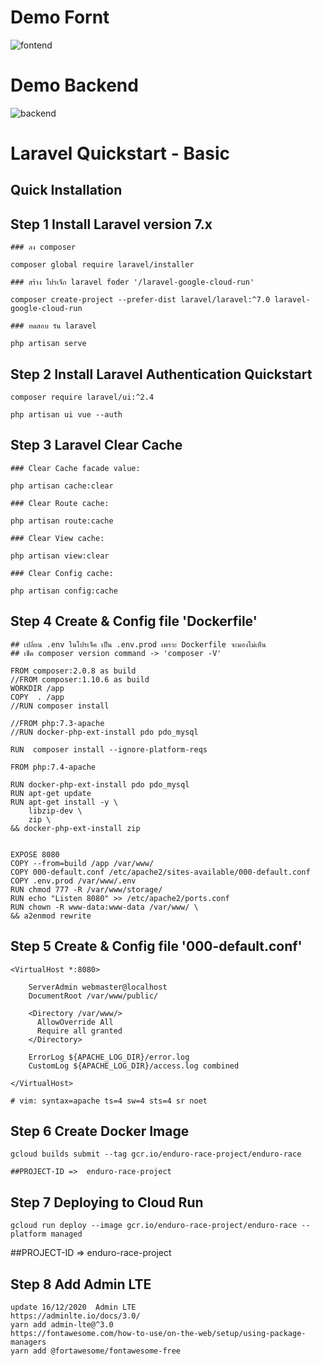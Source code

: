 # Demo Fornt 
![fontend](https://user-images.githubusercontent.com/20787213/121292811-c1082f00-c914-11eb-93c3-a0fab9390a57.gif)


# Demo Backend 
![backend](https://user-images.githubusercontent.com/20787213/121292710-9ae28f00-c914-11eb-9688-bbd9f83f7efd.gif)



# Laravel Quickstart - Basic


## Quick Installation

## Step 1 Install Laravel version 7.x
    ### ลง composer 
    
    composer global require laravel/installer
    
    ### สร้าง โปรเจ็ก laravel foder '/laravel-google-cloud-run'
    
    composer create-project --prefer-dist laravel/laravel:^7.0 laravel-google-cloud-run
    
    ### ทดสอบ รัน laravel
    
    php artisan serve
    
## Step 2 Install Laravel Authentication Quickstart

    composer require laravel/ui:^2.4

    php artisan ui vue --auth
 
## Step 3 Laravel Clear Cache

    ### Clear Cache facade value:

    php artisan cache:clear

    ### Clear Route cache:

    php artisan route:cache
    
    ### Clear View cache:

    php artisan view:clear
    
    ### Clear Config cache:

    php artisan config:cache

 
## Step 4 Create & Config file 'Dockerfile'
    
    ## เปลี่ยน .env ในโปรเจ็ค เป็น .env.prod เพราะ Dockerfile จะมองไม่เห็น 
    ## เช็ค composer version command -> 'composer -V' 
    
    FROM composer:2.0.8 as build
    //FROM composer:1.10.6 as build
    WORKDIR /app
    COPY  . /app
    //RUN composer install

    //FROM php:7.3-apache
    //RUN docker-php-ext-install pdo pdo_mysql

    RUN  composer install --ignore-platform-reqs

    FROM php:7.4-apache

    RUN docker-php-ext-install pdo pdo_mysql
    RUN apt-get update
    RUN apt-get install -y \
        libzip-dev \
        zip \
    && docker-php-ext-install zip


    EXPOSE 8080
    COPY --from=build /app /var/www/
    COPY 000-default.conf /etc/apache2/sites-available/000-default.conf
    COPY .env.prod /var/www/.env 
    RUN chmod 777 -R /var/www/storage/
    RUN echo "Listen 8080" >> /etc/apache2/ports.conf
    RUN chown -R www-data:www-data /var/www/ \
    && a2enmod rewrite

## Step 5 Create & Config file '000-default.conf'
    <VirtualHost *:8080>

        ServerAdmin webmaster@localhost
        DocumentRoot /var/www/public/

        <Directory /var/www/>
          AllowOverride All
          Require all granted
        </Directory>

        ErrorLog ${APACHE_LOG_DIR}/error.log
        CustomLog ${APACHE_LOG_DIR}/access.log combined

    </VirtualHost>

    # vim: syntax=apache ts=4 sw=4 sts=4 sr noet

## Step 6  Create Docker Image

    gcloud builds submit --tag gcr.io/enduro-race-project/enduro-race

    ##PROJECT-ID =>  enduro-race-project
    
## Step 7 Deploying to Cloud Run
    
    gcloud run deploy --image gcr.io/enduro-race-project/enduro-race --platform managed

 ##PROJECT-ID =>  enduro-race-project
    
## Step 8 Add Admin LTE
    update 16/12/2020  Admin LTE
    https://adminlte.io/docs/3.0/
    yarn add admin-lte@^3.0
    https://fontawesome.com/how-to-use/on-the-web/setup/using-package-managers   
    yarn add @fortawesome/fontawesome-free
